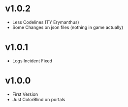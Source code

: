 # v1.0.2
- Less Codelines (TY Erymanthus)
- Some Changes on json files (nothing in game actually)

# v1.0.1
- Logs Incident Fixed

# v1.0.0
- First Version
- Just ColorBlind on portals


